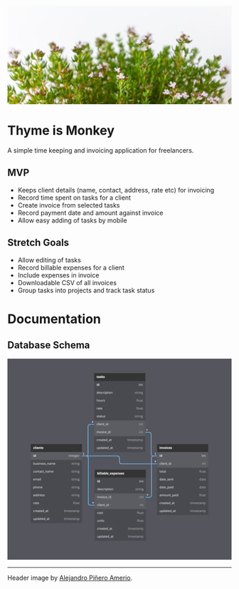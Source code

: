![Thyme is Money](docs/thyme.jpg)
# Thyme is Monkey

A simple time keeping and invoicing application for freelancers.

## MVP

- Keeps client details (name, contact, address, rate etc) for invoicing
- Record time spent on tasks for a client
- Create invoice from selected tasks
- Record payment date and amount against invoice
- Allow easy adding of tasks by mobile

## Stretch Goals

- Allow editing of tasks
- Record billable expenses for a client
- Include expenses in invoice
- Downloadable CSV of all invoices
- Group tasks into projects and track task status

# Documentation

## Database Schema

![Database Schema Diagram](docs/db-schema.jpg)


----
Header image by [Alejandro Piñero Amerio](https://unsplash.com/photos/Ut3vw1iLBgk).